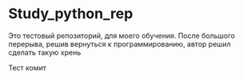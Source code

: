 # Study_python_rep

Это тестовый репозиторий, для моего обучения. После большого перерыва, решив вернуться к программированию, автор решил сделать такую хрень 

Тест комит
